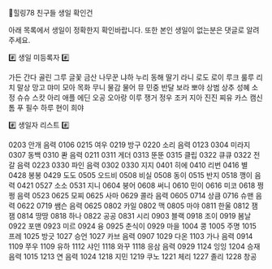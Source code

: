 🌈힐링78 친구들 생일 확인건

아래 목록에서 생일이 정확한지 확인바랍니다.
또한 본인 생일이 없는분은 댓글로 알려주세요.

#️⃣  생일 미등록자 #️⃣ 

가든 간다 골린 그루 글꽃
금산 나무꾼 냐하 누리 동해
딸기 라니 로도 로이 루크
룰루 리치 말상 망고 먀미
모아 목화 무니 물감 물어
뮤 민중 반달 보라 뽀야
상범 상추 성혜 소정 슈슈
스캇 아리 애플 에딘 오공
오아랑 이루 쟁거 정우 조커
지아 진진 찌유 카스 캠신
톰 푸 필수 하루 현이
희야

#️⃣  생일자 리스트 #️⃣

0203 안개 음력 0106
0215 여우
0219 방구
0220 소리 음력 0123
0304 미라지
0307 동백
0310 콴 음력 0211
0311 게더
0313 뚠뚠
0315 클립
0322 큐큐
0322 전갈 음력 0223
0330 파인 음력 0302
0330 지지
0401 히에
0410 리번
0416 별
0428 봉봉
0429 도도
0505 오드비
0508 비실
0508 동이
0515 반지
0518 깽이 음력 0421
0527 소소
0531 지니
0604 붕어
0608 써니
0610 민이
0616 미코
0618 쩡쩡 음력 0523
0625 모찌
0625 사마
0629 콜라 음력 0605
0714 상큼
0716 슈맨 음력 0622
0719 쌤슨 음력 0625
0802 카일
0802 맥
0805 마야
0811 한울
0812 잼잼
0814 땅땅
0818 하나
0822 공공
0831 시리
0903 블랙
0918 조이
0919 봄날
0922 포맨
0923 미르
0924 융
0925 춘식이
0929 마을
1004 콩
1005 주명
1015 프레
1025 방긋
1027 승언
1027 카브 음력 0907
1029 다온
1103 가나 음력 0914
1109 쭈우
1109 유하
1112 샤인
1118 와꾸
1118 응삼 음력 0929
1124 잉잉
1204 승재 음력 1015
1213 연 음력 1024
1218 지민
1219 쿠노
1221 체리
1227 졸리
1228 창공

